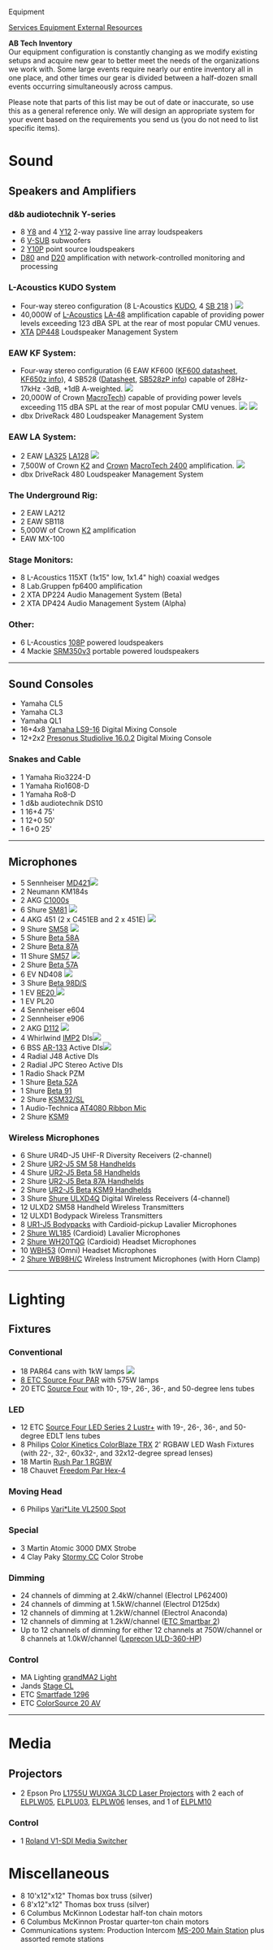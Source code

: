 Equipment

<div class = "title-header">
  <p class="text-justify"> 
    <a href="/services"> Services </a> 
    <a href="/equipment" class="current"> Equipment </a>
    <a href="/external"> External Resources </a> 
  </p>
</div>

**AB Tech Inventory**  
Our equipment configuration is constantly changing as we modify existing
setups and acquire new gear
to better meet the needs of the organizations we work with. Some large events
require nearly our entire inventory all in one place, and other times our gear
is divided between a half-dozen small events occurring simultaneously across
campus.

Please note that parts of this list may be out of date or inaccurate, so use
this as a general reference only.
We will design an appropriate system for your event based on the requirements
you send us (you do not need to list specific items).

# Sound
## Speakers and Amplifiers

### d&b audiotechnik Y-series

- 8 [Y8](https://www.dbaudio.com/global/en/products/series/y-series/y8/) and 4 [Y12](https://www.dbaudio.com/global/en/products/series/y-series/y12/) 2-way passive line array loudspeakers
- 6 [V-SUB](https://www.dbaudio.com/global/en/products/series/v-series/v-gsub/) subwoofers
- 2 [Y10P](https://www.dbaudio.com/global/en/products/series/y-series/y10p/) point source loudspeakers
- [D80](https://www.dbaudio.com/global/en/products/amplifiers/d80/) and [D20](https://www.dbaudio.com/global/en/products/amplifiers/d20/) amplification with network-controlled monitoring and processing

### L-Acoustics KUDO System

- Four-way stereo configuration (8 L-Acoustics
  [KUDO](http://www.l-acoustics.com/products-kudo-33.html),
  4 [SB 218](http://www.l-acoustics.com/products-sb28-subwoofer-44.html) )
  <a href="/static/img/equipment/kudo.jpg"><img
       border=0 src="/static/img/photo.gif"></a>
- 40,000W of [L-Acoustics](http://www.l-acoustics.com/)
  [LA-48](http://labgruppen.com/products/fp_series/c/fp_6400/)
  amplification capable of providing power levels exceeding 123 dBA SPL at the rear
  of most popular CMU venues.
- [XTA](http://www.audiocore.co.uk/)
  [DP448](http://www.audiocore.co.uk/products-series4.html)
  Loudspeaker Management System

### EAW KF System:

- Four-way stereo configuration (6 EAW KF600
  (<a href="ftp://ftp.eaw.com/Loudspeaker_product_info/Discontinued_loudspeakers/KF_Series//KF600.pdf">KF600 datasheet</a>,
  <a href="http://www.eaw.com/products/item.phtml?part_number=997195">KF650z info</a>),
  4 SB528 (<a href="ftp://ftp.eaw.com/Discontinued%20Products/Datasheets/PDFs/SB528.pdf">Datasheet</a>,
  <a href="http://www.eaw.com/products/item.phtml?part_number=997150">SB528zP info</a>)
  capable of 28Hz-17kHz -3dB, +1dB A-weighted. <a href="/static/img/equipment/mains.jpg"><img border=0
                                                       src="/static/img/photo.gif"></a>
- 20,000W of Crown
  <a href="http://www.crownaudio.com/amp_htm/macronew.htm">MacroTech</a>)
  capable of providing power levels exceeding 115 dBA SPL at the rear
  of most popular CMU venues. <a href="/static/img/equipment/ferdinand.jpg"><img border=0 src="/static/img/photo.gif"></a>
  <a href="/static/img/equipment/luther.jpg"><img border=0 src="/static/img/photo.gif"></a>
- dbx DriveRack 480 Loudspeaker Management System

### EAW LA System:

- 2 EAW <a href="http://www.eaw.com/products/item.phtml?part_number=999025">LA325</a> <a href="http://www.eaw.com/products/item.phtml?part_number=997212">LA128</a> <a href="/static/img/equipment/la.jpg"><img border=0 src="/static/img/photo.gif"></a>
- 7,500W of Crown <a href="http://www.crownaudio.com/amp_htm/k.htm">K2</a> and <a href="http://www.crownaudio.com">Crown</a> <a href="http://www.crownaudio.com/amp_htm/macronew.htm">MacroTech 2400</a> amplification. <a href="/static/img/equipment/swissvale.jpg"><img border=0 src="/static/img/photo.gif"></a>
- dbx DriveRack 480 Loudspeaker Management System

### The Underground Rig:

- 2 EAW LA212
- 2 EAW SB118
- 5,000W of Crown <a href="http://www.crownaudio.com/amp_htm/k.htm">K2</a> amplification
- EAW MX-100

### Stage Monitors:

- 8 L-Acoustics 115XT (1x15" low, 1x1.4" high) coaxial wedges
- 8 Lab.Gruppen fp6400 amplification
- 2 XTA DP224 Audio Management System (Beta)
- 2 XTA DP424 Audio Management System (Alpha)

### Other:

- 6 L-Acoustics [108P](https://www.l-acoustics.com/en/product/108p/) powered loudspeakers
- 4 Mackie [SRM350v3](https://mackie.com/sites/default/files/PRODUCT%20RESOURCES/SPECS/Spec_Sheets/SRM350v3_450v3_SS.pdf) portable powered loudspeakers

---

## Sound Consoles

- Yamaha CL5
- Yamaha CL3
- Yamaha QL1
- 16+4x8 <a href="http://www.yamahaproaudio.com/products/mixers/ls9/">Yamaha LS9-16</a> Digital Mixing Console
- 12+2x2 <a href="http://www.presonus.com/products/StudioLive-16.0.2">Presonus Studiolive 16.0.2</a> Digital Mixing Console

### Snakes and Cable

- 1 Yamaha Rio3224-D
- 1 Yamaha Rio1608-D
- 1 Yamaha Ro8-D
- 1 d&b audiotechnik DS10
- 1 16+4 75'
- 1 12+0 50'
- 1 6+0 25'

---

## Microphones

<ul>
  <li>5 Sennheiser <a href="http://www.sennheiserusa.com/pages/products/micro/md421.htm">MD421</a><a href="/static/img/equipment/421.jpg"><img border=0 src="/static/img/photo.gif"></a>
  <li>2 Neumann KM184s
  <li>2 AKG <a href="http://www.akg.com/products/powerslave,mynodeid,15,id,759,pid,759,_language,EN.html">C1000s</a> </a>
  <li>6 Shure <a href="http://www.shure.com/microphones/models/sm81.asp">SM81</a> <a href="/static/img/equipment/sm81.jpg"><img border=0 src="/static/img/photo.gif"></a>
  <li>4 AKG 451 (2 x C451EB and 2 x 451E) <a href="/static/img/equipment/ck451eb.jpg"><img border=0 src="/static/img/photo.gif"></a>
  <li>9 Shure <a href="http://www.shure.com/microphones/models/sm58.asp">SM58</a> <a href="/static/img/equipment/sm58.jpg"><img border=0 src="/static/img/photo.gif"></a>
  <li>5 Shure <a href="http://www.shure.com/microphones/models/beta58a.asp">Beta 58A</a>
  <li>2 Shure <a href="http://www.shure.com/microphones/models/beta87.asp">Beta 87A</a>
  <li>11 Shure <a href="http://www.shure.com/microphones/models/sm57.asp">SM57</a> <a href="/static/img/equipment/sm57.jpg"><img border=0 src="/static/img/photo.gif"></a>
  <li>2 Shure <a href="http://www.shure.com/microphones/models/beta57a.asp">Beta 57A</a>
  <li>6 EV ND408 <a href="/static/img/equipment/408.jpg"><img border=0 src="/static/img/photo.gif"></a>
  <li>3 Shure <a href="http://www.shure.com/microphones/models/beta98ds.asp">Beta 98D/S</a>
  <li>1 EV <a href="http://www.electrovoice.com/electrovoice/products.nsf/allpages/4F56507BDF754C5086256B900080527F?Opendocument">RE20 </a><a href="/static/img/equipment/re20.jpg"><img border=0 src="/static/img/photo.gif"></a>
  <li>1 EV PL20
  <li>4 Sennheiser e604
  <li>2 Sennheiser e906
  <li>2 AKG <a href="http://www.akg.com/products/powerslave,mynodeid,15,id,261,pid,261,_language,EN.html">D112</a> <a href="/static/img/equipment/d112.jpg"><img border=0 src="/static/img/photo.gif"></a>
  <li>4 Whirlwind <a href="http://www.whirlwindusa.com/dirbox.html">IMP2</a> DIs<a href="/static/img/equipment/DI.jpg"><img border=0 src="/static/img/photo.gif"></a>
  <li>6 BSS <a href="http://www.bss.co.uk/ar133.htm">AR-133</a> Active DIs<a href="/static/img/equipment/ar133.gif"><img border=0 src="/static/img/photo.gif"></a>
  <li>4 Radial J48 Active DIs
  <li>2 Radial JPC Stereo Active DIs
  <li>1 Radio Shack PZM
  <li>1 Shure <a href="http://www.shure.com/microphones/models/beta52.asp">Beta 52A</a>
  <li>1 Shure <a href="http://www.shure.com/microphones/models/beta91.asp">Beta 91</a>
  <li>2 Shure <a href="http://www.shure.com/microphones/models/ksm32.asp">KSM32/SL </a>
  <li>1 Audio-Technica <a href="http://www.audio-technica.com/cms/wired_mics/b0107aebd9c2641d/index.html">AT4080 Ribbon Mic </a>
  <li>2 Shure <a href="http://www.shure.com/americas/products/microphones/ksm/ksm9-handheld-vocal-microphone">KSM9 </a>
</ul>

### Wireless Microphones

<ul>
  <li>6 Shure UR4D-J5 UHF-R Diversity Receivers (2-channel)
  <li>2 Shure <a href="http://www.shure.com/wireless/uhf/u2.asp">UR2-J5 SM 58 Handhelds</a>
  <li>4 Shure <a href="http://www.shure.com/wireless/uhf/u2.asp">UR2-J5 Beta 58 Handhelds</a>
  <li>2 Shure <a href="http://www.shure.com/wireless/uhf/u2.asp">UR2-J5 Beta 87A Handhelds</a>
  <li>2 Shure <a href="http://www.shure.com/wireless/uhf/u2.asp">UR2-J5 Beta KSM9 Handhelds</a>
  <li>3 Shure <a href="http://www.shure.com/americas/products/wireless-systems/ulxd-systems">Shure ULXD4Q</a> Digital Wireless Receivers (4-channel)</li>
  <li>12 ULXD2 SM58 Handheld Wireless Transmitters</li>
  <li>12 ULXD1 Bodypack Wireless Transmitters</li>
  <li>8 <a href="http://www.shure.com/wireless/uhf/u1.asp">UR1-J5 Bodypacks</a> with Cardioid-pickup Lavalier Microphones
  <li>2 <a href="http://www.shure.com/microphones/models/wl18x.asp">Shure WL185</a> (Cardioid) Lavalier Microphones
  <li>2 <a href="http://www.shure.com/microphones/models/wh20.asp">Shure WH20TQG</a> (Cardioid) Headset Microphones
  <li>10 <a href="http://www.shure.com/microphones/models/beta53.asp">WBH53</a> (Omni) Headset Microphones
  <li>2 <a href="http://www.shure.com/microphones/models/beta98h.asp">Shure WB98H/C</a> Wireless Instrument Microphones (with Horn Clamp)
</ul>

---

# Lighting
## Fixtures
### Conventional
- 18 PAR64 cans with 1kW lamps <a href="/static/img/equipment/pars.jpg"><img border=0 src="/static/img/photo.gif">
- 8 ETC [Source Four PAR](https://www.etcconnect.com/Products/Lighting-Fixtures/Source-Four-PAR/Features.aspx) with 575W lamps
- 20 ETC [Source Four](https://www.etcconnect.com/Products/Lighting-Fixtures/Source-Four/Features.aspx) with 10-, 19-, 26-, 36-, and 50-degree lens tubes

### LED
- 12 ETC [Source Four LED Series 2 Lustr+](https://www.etcconnect.com/Products/Lighting-Fixtures/Source-Four-LED-Series-2/Source-Four-LED-Series-2-Lustr/) with 19-, 26-, 36-, and 50-degree EDLT lens tubes
- 8 Philips [Color Kinetics ColorBlaze TRX](http://www.colorkinetics.com/ls/rgb/colorblazetrx/) 2' RGBAW LED Wash Fixtures (with 22-, 32-, 60x32-, and 32x12-degree spread lenses)
- 18 Martin [Rush Par 1 RGBW](http://www.martin.com/en-us/product-details/rush-par-1-rgbw)
- 18 Chauvet [Freedom Par Hex-4](https://www.chauvetdj.com/products/freedom-par-hex-4/)

### Moving Head
- 6 Philips [Vari\*Lite VL2500 Spot](https://www.vari-lite.com/global/products/vl2500-spot)

### Special
- 3 Martin Atomic 3000 DMX Strobe
- 4 Clay Paky [Stormy CC](https://www.claypaky.it/en/products/stormy) Color Strobe

### Dimming
- 24 channels of dimming at 2.4kW/channel (Electrol LP62400)
- 24 channels of dimming at 1.5kW/channel (Electrol D125dx)
- 12 channels of dimming at 1.2kW/channel (Electrol Anaconda)
- 12 channels of dimming at 1.2kW/channel ([ETC Smartbar 2](https://www.etcconnect.com/Products/Power-Controls/Distributed/SmartSystems/SmartBar-2.aspx))
- Up to 12 channels of dimming for either 12 channels at 750W/channel or 8 channels at 1.0kW/channel ([Leprecon ULD-360-HP](https://www.leprecon.com/products/product/9))

### Control
- MA Lighting [grandMA2 Light](http://www.malighting.com/en/products/control/control/ma-lighting/grandma2-light/120112-grandma2-light.html)
- Jands [Stage CL](https://jands.com/stage-cl/)
- ETC [Smartfade 1296](http://www.etcconnect.com/Products/Consoles/Smart-Family/SmartFade/Features.aspx)
- ETC [ColorSource 20 AV](https://www.etcconnect.com/Products/Consoles/ColorSource/Features.aspx)

---

# Media
## Projectors

- 2 Epson Pro [L1755U WUXGA 3LCD Laser Projectors](https://epson.com/For-Work/Projectors/Large-Venue/Pro-L1755UNL-WUXGA-3LCD-Laser-Projector-with-4K-Enhancement-Without-Lens/p/V11H892820) with 2 each of [ELPLW05](https://epson.com/Accessories/Projector-Accessories/Wide-Throw-%231-Zoom-Lens-%28ELPLW05%29/p/V12H004W05), [ELPLU03](https://epson.com/Accessories/Projector-Accessories/Short-Throw-%231-Zoom-Lens-%28ELPLU03%29/p/V12H004U03), [ELPLW06](https://epson.com/Accessories/Projector-Accessories/Wide-Throw-%232-Zoom-Lens-%28ELPLW06%29/p/V12H004W06) lenses, and 1 of [ELPLM10](https://epson.com/Accessories/Projector-Accessories/Middle-Throw-Zoom-Lens-%233-%28ELPLM10%29/p/V12H004M0A)

### Control
- 1 [Roland V1-SDI Media Switcher](https://proav.roland.com/global/products/v-1sdi/)

# Miscellaneous

- 8 10'x12"x12" Thomas box truss (silver)
- 6 8'x12"x12" Thomas box truss (silver)
- 6 Columbus McKinnon Lodestar half-ton chain motors
- 6 Columbus McKinnon Prostar quarter-ton chain motors
- Communications system: Production Intercom <a href="http://www.beltpack.com/ms-200.htm">MS-200 Main Station</a> plus assorted remote stations
